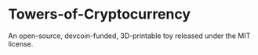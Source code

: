 Towers-of-Cryptocurrency
========================

An open-source, devcoin-funded, 3D-printable toy released under the MIT license.
